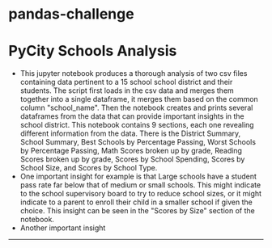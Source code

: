 # pandas-challenge
# PyCity Schools Analysis

- This jupyter notebook produces a thorough analysis of two csv files containing data pertinent to a 15 school school district and their students. The script first loads in the csv data and merges them together into a single dataframe, it merges them based on the common column "school_name". Then the notebook creates and prints several dataframes from the data that can provide important insights in the school district. This notebook contains 9 sections, each one revealing different information from the data. There is the District Summary, School Summary, Best Schools by Percentage Passing, Worst Schools by Percentage Passing, Math Scores broken up by grade, Reading Scores broken up by grade, Scores by School Spending, Scores by School Size, and Scores by School Type.
- One important insight for example is that Large schools have a student pass rate far below that of medium or small schools. This might indicate to the school supervisory board to try to reduce school sizes, or it might indicate to a parent to enroll their child in a smaller school if given the choice. This insight can be seen in the "Scores by Size" section of the notebook.
- Another important insight 
---
